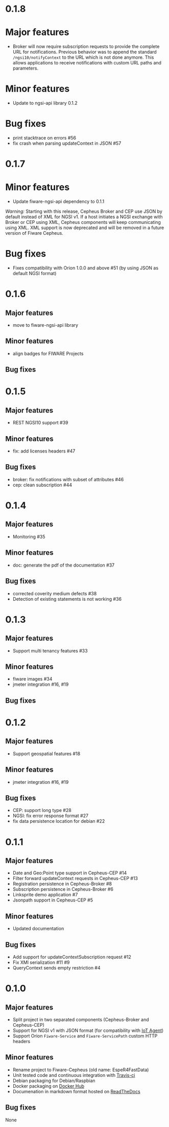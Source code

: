 # 0.1.8

# Major features

* Broker will now require subscription requests to provide the complete URL for notifications.
  Previous behavior was to append the standard `/ngsi10/notifyContext` to the URL which is not done anymore.
  This allows applications to receive notifications with custom URL paths and parameters.

# Minor features

* Update to ngsi-api library 0.1.2

# Bug fixes

* print stacktrace on errors #56
* fix crash when parsing updateContext in JSON #57

# 0.1.7

# Minor features

* Update fiware-ngsi-api dependency to 0.1.1

*Warning:* Starting with this release, Cepheus Broker and CEP use JSON by default instead of XML for NGSI v1.
If a host initiates a NGSI exchange with Broker or CEP using XML, Cepheus components will keep communicating using XML.
XML support is now deprecated and will be removed in a future version of Fiware Cepheus.

# Bug fixes

* Fixes compatibility with Orion 1.0.0 and above #51 (by using JSON as default NGSI format)

# 0.1.6

## Major features

* move to fiware-ngsi-api library

## Minor features

* align badges for FIWARE Projects

## Bug fixes

# 0.1.5

## Major features

* REST NGSI10 support #39

## Minor features

* fix: add licenses headers #47

## Bug fixes

* broker: fix notifications with subset of attributes #46
* cep: clean subscription #44


# 0.1.4

## Major features

* Monitoring #35

## Minor features

* doc: generate the pdf of the documentation #37

## Bug fixes

* corrected coverity medium defects #38
* Detection of existing statements is not working #36

# 0.1.3

## Major features

* Support multi tenancy features #33

## Minor features

* fiware images #34
* jmeter integration #16, #19

## Bug fixes


# 0.1.2

## Major features

* Support geospatial features #18

## Minor features

* jmeter integration #16, #19

## Bug fixes

* CEP: support long type #28
* NGSI: fix error response format #27
* fix data persistence location for debian #22


# 0.1.1

## Major features

* Date and Geo:Point type support in Cepheus-CEP #14
* Filter forward updateContext requests in Cepheus-CEP #13
* Registration persistence in Cepheus-Broker #8
* Subscription persistence in Cepheus-Broker #6
* Linksprite demo application #7
* Jsonpath support in Cepheus-CEP #5

## Minor features

* Updated documentation

## Bug fixes

* Add support for updateContextSubscription request #12
* Fix XMl serialization #11 #9
* QueryContext sends empty restriction #4

# 0.1.0

## Major features

* Split project in two separated components (Cepheus-Broker and Cepheus-CEP)
* Support for NGSI v1 with JSON format (for compatibility with [IoT Agent](https://github.com/telefonicaid/iotagent-node-lib))
* Support Orion `Fiware-Service` and `Fiware-ServicePath` custom HTTP headers

## Minor features

* Rename project to Fiware-Cepheus (old name: EspeR4FastData)
* Unit tested code and continuous integration with [Travis-ci](https://travis-ci.org/Orange-OpenSource/fiware-cepheus)
* Debian packaging for Debian/Raspbian
* Docker packaging on [Docker Hub](https://hub.docker.com/r/orangeopensource/fiware-cepheus/)
* Documenation in markdown format hosted on [ReadTheDocs](https://fiware-cepheus.readthedocs.org/en/latest/)

## Bug fixes

None

